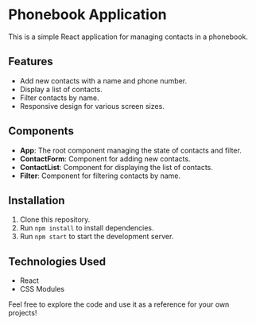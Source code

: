 # Phonebook Application

This is a simple React application for managing contacts in a phonebook.

## Features

- Add new contacts with a name and phone number.
- Display a list of contacts.
- Filter contacts by name.
- Responsive design for various screen sizes.

## Components

- **App**: The root component managing the state of contacts and filter.
- **ContactForm**: Component for adding new contacts.
- **ContactList**: Component for displaying the list of contacts.
- **Filter**: Component for filtering contacts by name.

## Installation

1. Clone this repository.
2. Run `npm install` to install dependencies.
3. Run `npm start` to start the development server.

## Technologies Used

- React
- CSS Modules

Feel free to explore the code and use it as a reference for your own projects!
